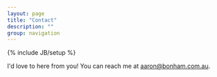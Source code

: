 ```yaml
---
layout: page
title: "Contact"
description: ""
group: navigation
---
```

{% include JB/setup %}

I'd love to here from you! You can reach me at <aaron@bonham.com.au>.
